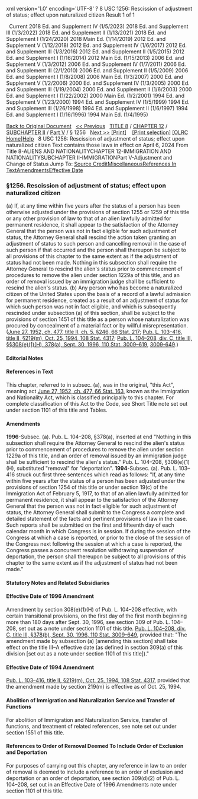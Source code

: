 xml version='1.0' encoding='UTF-8' ?
8 USC 1256: Rescission of adjustment of status; effect upon naturalized citizen
 Result 1 of 1
 
  
  Current
2018 Ed. and Supplement IV (1/5/2023)
2018 Ed. and Supplement III (1/3/2022)
2018 Ed. and Supplement II (1/13/2021)
2018 Ed. and Supplement I (1/24/2020)
2018 Main Ed. (1/14/2019)
2012 Ed. and Supplement V (1/12/2018)
2012 Ed. and Supplement IV (1/6/2017)
2012 Ed. and Supplement III (1/3/2016)
2012 Ed. and Supplement II (1/5/2015)
2012 Ed. and Supplement I (1/16/2014)
2012 Main Ed. (1/15/2013)
2006 Ed. and Supplement V (1/3/2012)
2006 Ed. and Supplement IV (1/7/2011)
2006 Ed. and Supplement III (2/1/2010)
2006 Ed. and Supplement II (1/5/2009)
2006 Ed. and Supplement I (1/8/2008)
2006 Main Ed. (1/3/2007)
2000 Ed. and Supplement V (1/2/2006)
2000 Ed. and Supplement IV (1/3/2005)
2000 Ed. and Supplement III (1/19/2004)
2000 Ed. and Supplement II (1/6/2003)
2000 Ed. and Supplement I (1/22/2002)
2000 Main Ed. (1/2/2001)
1994 Ed. and Supplement V (1/23/2000)
1994 Ed. and Supplement IV (1/5/1999)
1994 Ed. and Supplement III (1/26/1998)
1994 Ed. and Supplement II (1/6/1997)
1994 Ed. and Supplement I (1/16/1996)
1994 Main Ed. (1/4/1995)
  
 
  
[Back to Original Document](/view.xhtml;jsessionid=E27BAF86D12C6BD63745A2B7BB8506C4)
 
[<< Previous](#)
  
 [TITLE 8](/view.xhtml;jsessionid=E27BAF86D12C6BD63745A2B7BB8506C4?req=granuleid%3AUSC-prelim-title8&saved=%7CZ3JhbnVsZWlkOlVTQy1wcmVsaW0tdGl0bGU4LXNlY3Rpb24xMjU2%7C%7C%7C0%7Cfalse%7Cprelim&edition=prelim) / [CHAPTER 12](/view.xhtml;jsessionid=E27BAF86D12C6BD63745A2B7BB8506C4?req=granuleid%3AUSC-prelim-title8-chapter12&saved=%7CZ3JhbnVsZWlkOlVTQy1wcmVsaW0tdGl0bGU4LXNlY3Rpb24xMjU2%7C%7C%7C0%7Cfalse%7Cprelim&edition=prelim) / [SUBCHAPTER II](/view.xhtml;jsessionid=E27BAF86D12C6BD63745A2B7BB8506C4?req=granuleid%3AUSC-prelim-title8-chapter12-subchapter2&saved=%7CZ3JhbnVsZWlkOlVTQy1wcmVsaW0tdGl0bGU4LXNlY3Rpb24xMjU2%7C%7C%7C0%7Cfalse%7Cprelim&edition=prelim) / [Part V](/view.xhtml;jsessionid=E27BAF86D12C6BD63745A2B7BB8506C4?req=granuleid%3AUSC-prelim-title8-chapter12-subchapter2-part5&saved=%7CZ3JhbnVsZWlkOlVTQy1wcmVsaW0tdGl0bGU4LXNlY3Rpb24xMjU2%7C%7C%7C0%7Cfalse%7Cprelim&edition=prelim) / § 1256
  
 [Next >>](#)
[[Print]](#)
   
 [[Print selection]](#)
[[OLRC Home]](/browse.xhtml;jsessionid=E27BAF86D12C6BD63745A2B7BB8506C4)[Help](/navHelp.xhtml;jsessionid=E27BAF86D12C6BD63745A2B7BB8506C4)
 
8 USC 1256: Rescission of adjustment of status; effect upon naturalized citizen
Text contains those laws in effect on April 6, 2024
From Title 8-ALIENS AND NATIONALITYCHAPTER 12-IMMIGRATION AND NATIONALITYSUBCHAPTER II-IMMIGRATIONPart V-Adjustment and Change of Status
Jump To: [Source Credit](#sourcecredit)[Miscellaneous](#miscellaneous-note)[References In Text](#referenceintext-note)[Amendments](#amendment-note)[Effective Date](#effectivedate-amendment-note)
### §1256. Rescission of adjustment of status; effect upon naturalized citizen
(a) If, at any time within five years after the status of a person has been otherwise adjusted under the provisions of section 1255 or 1259 of this title or any other provision of law to that of an alien lawfully admitted for permanent residence, it shall appear to the satisfaction of the Attorney General that the person was not in fact eligible for such adjustment of status, the Attorney General shall rescind the action taken granting an adjustment of status to such person and cancelling removal in the case of such person if that occurred and the person shall thereupon be subject to all provisions of this chapter to the same extent as if the adjustment of status had not been made. Nothing in this subsection shall require the Attorney General to rescind the alien's status prior to commencement of procedures to remove the alien under section 1229a of this title, and an order of removal issued by an immigration judge shall be sufficient to rescind the alien's status.
(b) Any person who has become a naturalized citizen of the United States upon the basis of a record of a lawful admission for permanent residence, created as a result of an adjustment of status for which such person was not in fact eligible, and which is subsequently rescinded under subsection (a) of this section, shall be subject to the provisions of section 1451 of this title as a person whose naturalization was procured by concealment of a material fact or by willful misrepresentation.
([June 27, 1952, ch. 477, title II, ch. 5, §246, 66 Stat. 217](/statviewer.htm?volume=66&page=217); [Pub. L. 103–416, title II, §219(m), Oct. 25, 1994, 108 Stat. 4317](/statviewer.htm?volume=108&page=4317); [Pub. L. 104–208, div. C, title III, §§308(e)(1)(H), 378(a), Sept. 30, 1996, 110 Stat. 3009–619](/statviewer.htm?volume=110&page=3009-619), [3009-649](/statviewer.htm?volume=110&page=3009-649).)
  
#### **Editorial Notes**
#### References in Text
This chapter, referred to in subsec. (a), was in the original, "this Act", meaning act [June 27, 1952, ch. 477, 66 Stat. 163](/statviewer.htm?volume=66&page=163), known as the Immigration and Nationality Act, which is classified principally to this chapter. For complete classification of this Act to the Code, see Short Title note set out under section 1101 of this title and Tables.
#### Amendments
**1996**-Subsec. (a). Pub. L. 104–208, §378(a), inserted at end "Nothing in this subsection shall require the Attorney General to rescind the alien's status prior to commencement of procedures to remove the alien under section 1229a of this title, and an order of removal issued by an immigration judge shall be sufficient to rescind the alien's status."
Pub. L. 104–208, §308(e)(1)(H), substituted "removal" for "deportation".
**1994**-Subsec. (a). Pub. L. 103–416 struck out first three sentences which read as follows: "If, at any time within five years after the status of a person has been adjusted under the provisions of section 1254 of this title or under section 19(c) of the Immigration Act of February 5, 1917, to that of an alien lawfully admitted for permanent residence, it shall appear to the satisfaction of the Attorney General that the person was not in fact eligible for such adjustment of status, the Attorney General shall submit to the Congress a complete and detailed statement of the facts and pertinent provisions of law in the case. Such reports shall be submitted on the first and fifteenth day of each calendar month in which Congress is in session. If during the session of the Congress at which a case is reported, or prior to the close of the session of the Congress next following the session at which a case is reported, the Congress passes a concurrent resolution withdrawing suspension of deportation, the person shall thereupon be subject to all provisions of this chapter to the same extent as if the adjustment of status had not been made."
  
#### **Statutory Notes and Related Subsidiaries**
#### Effective Date of 1996 Amendment
Amendment by section 308(e)(1)(H) of Pub. L. 104–208 effective, with certain transitional provisions, on the first day of the first month beginning more than 180 days after Sept. 30, 1996, see section 309 of Pub. L. 104–208, set out as a note under section 1101 of this title.
[Pub. L. 104–208, div. C, title III, §378(b), Sept. 30, 1996, 110 Stat. 3009–649](/statviewer.htm?volume=110&page=3009-649), provided that: "The amendment made by subsection (a) [amending this section] shall take effect on the title III–A effective date (as defined in section 309(a) of this division [set out as a note under section 1101 of this title])."
#### Effective Date of 1994 Amendment
[Pub. L. 103–416, title II, §219(m), Oct. 25, 1994, 108 Stat. 4317](/statviewer.htm?volume=108&page=4317), provided that the amendment made by section 219(m) is effective as of Oct. 25, 1994.
#### Abolition of Immigration and Naturalization Service and Transfer of Functions
For abolition of Immigration and Naturalization Service, transfer of functions, and treatment of related references, see note set out under section 1551 of this title.
#### References to Order of Removal Deemed To Include Order of Exclusion and Deportation
For purposes of carrying out this chapter, any reference in law to an order of removal is deemed to include a reference to an order of exclusion and deportation or an order of deportation, see section 309(d)(2) of Pub. L. 104–208, set out in an Effective Date of 1996 Amendments note under section 1101 of this title.
